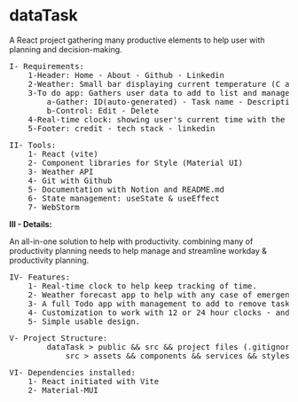 # dataTask
A React project gathering many productive elements to help user with planning and decision-making.


<pre>I- Requirements:
	1-Header: Home - About - Github - Linkedin
	2-Weather: Small bar displaying current temperature (C and F) - today's weather - wind speed - location
	3-To do app: Gathers user data to add to list and manage it below the list
		a-Gather: ID(auto-generated) - Task name - Description - Date - Priority - Important - Repeat - Done
		b-Control: Edit - Delete
	4-Real-time clock: showing user's current time with the option to toggle 24h and 12h - User's region
	5-Footer: credit - tech stack - linkedin</pre>

<pre>II- Tools:
	1- React (vite)
	2- Component libraries for Style (Material UI)
	3- Weather API
	4- Git with Github
	5- Documentation with Notion and README.md
	6- State management: useState & useEffect
    7- WebStorm </pre>

<strong>III - Details:</strong>
<p>An all-in-one solution to help with productivity. combining many of productivity planning needs to help manage and streamline workday & productivity planning.</p>

<pre>IV- Features:
    1- Real-time clock to help keep tracking of time.
    2- Weather forecast app to help with any case of emergency planning throughout the day.
    3- A full Todo app with management to add to remove tasks.
    4- Customization to work with 12 or 24 hour clocks - and same for Celsius to Fahrenheit for temperature.
    5- Simple usable design.
</pre>

<pre>V- Project Structure:
        dataTask > public && src && project files (.gitignore - license - package.json - etc…)
            src > assets && components && services && styles && utils</pre>

<pre>VI- Dependencies installed:
    1- React initiated with Vite
    2- Material-MUI</pre>
